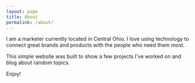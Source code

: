 ```yaml
---
layout: page
title: About
permalink: /about/
---
```


I am a marketer currently located in Central Ohio. I love using technology to connect great brands and products with the people who need them most.

This simple website was built to show a few projects I've worked on and blog about random topics.

Enjoy!
